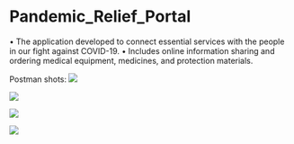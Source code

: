 # Pandemic_Relief_Portal

• The application developed to connect essential services with the people
in our fight against COVID-19.
• Includes online information sharing and ordering medical equipment,
medicines, and protection materials.

Postman shots:
![](https://github.com/sakshisaxena12/Pandemic_Relief_Portal/blob/master/home.png)

![](https://github.com/sakshisaxena12/Pandemic_Relief_Portal/blob/master/cart.png)

![](https://github.com/sakshisaxena12/Pandemic_Relief_Portal/blob/master/post.png)

![](https://github.com/sakshisaxena12/Pandemic_Relief_Portal/blob/master/test.png)
